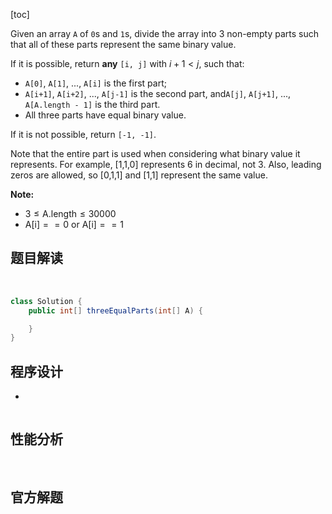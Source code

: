 [toc]

Given an array `A` of `0`s and `1`s, divide the array into 3 non-empty parts such that all of these parts represent the same binary value.

If it is possible, return **any** `[i, j]` with $i+1 < j$, such that:

* `A[0]`, `A[1]`, ..., `A[i]` is the first part;
* `A[i+1]`, `A[i+2]`, ..., `A[j-1]` is the second part, and`A[j]`, `A[j+1]`, ..., `A[A.length - 1]` is the third part.
* All three parts have equal binary value.

If it is not possible, return `[-1, -1]`.

Note that the entire part is used when considering what binary value it represents.  For example, [1,1,0] represents 6 in decimal, not 3.  Also, leading zeros are allowed, so [0,1,1] and [1,1] represent the same value.



**Note:**

* $3 \le \text{A.length} \le 30000$
* $\text{A[i]} == 0$ or $\text{A[i]} == 1$



## 题目解读

&emsp;

```java
class Solution {
    public int[] threeEqualParts(int[] A) {

    }
}
```

## 程序设计

* 

```java

```

## 性能分析

&emsp;



## 官方解题

&emsp;